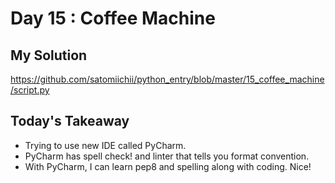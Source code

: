 # Day 15 : Coffee Machine

## My Solution

https://github.com/satomiichii/python_entry/blob/master/15_coffee_machine/script.py

## Today's Takeaway

- Trying to use new IDE called PyCharm.
- PyCharm has spell check! and linter that tells you format convention.
- With PyCharm, I can learn pep8 and spelling along with coding. Nice!